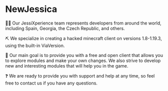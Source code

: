 # NewJessica

🧑‍💻 Our JessiXperience team represents developers from around the world, including Spain, Georgia, the Czech Republic, and others.

⛏   We specialize in creating a hacked minecraft client on versions 1.8-1.19.3, using the built-in ViaVersion.

🗽   Our main goal is to provide you with a free and open client that allows you to explore modules and make your own changes. We also strive to develop new and interesting modules that will help you in the game.

❓   We are ready to provide you with support and help at any time, so feel free to contact us if you have any questions.
